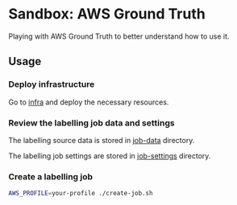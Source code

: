 
# Sandbox: AWS Ground Truth

Playing with AWS Ground Truth to better understand how to use it.

## Usage

### Deploy infrastructure

Go to [infra](./infra) and deploy the necessary resources.

### Review the labelling job data and settings

The labelling source data is stored in [job-data](./job-data) directory.

The labelling job settings are stored in [job-settings](./job-settings) directory.

### Create a labelling job

```sh
AWS_PROFILE=your-profile ./create-job.sh
```
